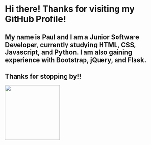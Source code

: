 # Hi there! Thanks for visiting my GitHub Profile!

## My name is Paul and I am a Junior Software Developer, currently studying HTML, CSS, Javascript, and Python. I am also gaining experience with Bootstrap, jQuery, and Flask. 


## Thanks for stopping by!! 

<img height="180em" src="https://github-readme-stats.vercel.app/api?username=paulvmking&show_icons=true&hide_border=true&&count_private=true&include_all_commits=true" />


